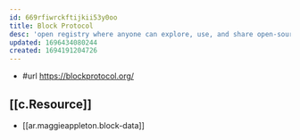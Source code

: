 ```yaml
---
id: 669rfiwrckftijkii53y0oo
title: Block Protocol
desc: 'open registry where anyone can explore, use, and share open-source blocks and types'
updated: 1696434080244
created: 1694191204726
---
```


- #url https://blockprotocol.org/

## [[c.Resource]]

- [[ar.maggieappleton.block-data]]